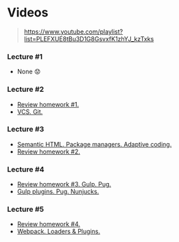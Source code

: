 # Videos

> https://www.youtube.com/playlist?list=PLEFXUE8tBu3D1G8GsvxfK1zhYJ_kzTxks

### Lecture #1
- None :worried:

### Lecture #2
- [Review homework #1.](https://www.youtube.com/watch?v=QAYNYM5fJGQ)
- [VCS. Git.](https://www.youtube.com/watch?v=UFUBDXMJudQ)

### Lecture #3
- [Semantic HTML. Package managers. Adaptive coding.](https://www.youtube.com/watch?v=mW9OSWx1P-Q)
- [Review homework #2.](https://www.youtube.com/watch?v=KkBEBzjotVE)

### Lecture #4
- [Review homework #3. Gulp. Pug.](https://www.youtube.com/watch?v=FGsypGc3ysw)
- [Gulp plugins. Pug. Nunjucks.](https://www.youtube.com/watch?v=TVyadjSfJaM)

### Lecture #5
- [Review homework #4.](https://www.youtube.com/watch?v=5RqVfPPeoxk)
- [Webpack. Loaders & Plugins.](https://www.youtube.com/watch?v=MtglciupwoI)
